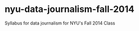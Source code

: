 nyu-data-journalism-fall-2014
=============================

Syllabus for data journalism for NYU's Fall 2014 Class
